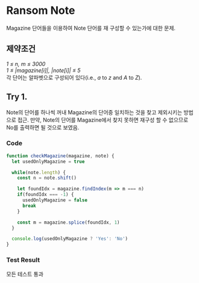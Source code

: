 # Ransom Note
Magazine 단어들을 이용하여 Note 단어를 재 구성할 수 있는가에 대한 문제.

## 제약조건
<var>1 &le; n, m &le; 3000</var>
<br>
<var>1 &le; |magazine[i]|, |note[i]| &le; 5</var>
<br>
각 단어는 알파벳으로 구성되어 있다(i.e., <var>a</var> to <var>z</var> and <var>A</var> to <var>Z</var>).
<br>

## Try 1.
Note의 단어를 하나씩 꺼내 Magazine의 단어중 일치하는 것을 찾고 제외시키는 방법으로 접근.
만약, Note의 단어를 Magazine에서 찾지 못하면 재구성 할 수 없으므로 No를 출력하면 될 것으로 보였음.

### Code
```javascript
function checkMagazine(magazine, note) {
  let usedOnlyMagazine = true

  while(note.length) {
    const n = note.shift()

    let foundIdx = magazine.findIndex(m => m === n)
    if(foundIdx === -1) {
      usedOnlyMagazine = false
      break
    }

    const m = magazine.splice(foundIdx, 1)
  }

  console.log(usedOnlyMagazine ? 'Yes': 'No')
}
```

### Test Result 
모든 테스트 통과
